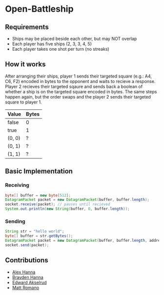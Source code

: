 # Open-Battleship
## Requirements
- Ships may be placed beside each other, but may NOT overlap
- Each player has five ships (2, 3, 3, 4, 5)
- Each player takes one shot per turn (no streaks)

## How it works
After arranging their ships, player 1 sends their targeted square (e.g.: A4, C6, F2) encoded in bytes to the opponent and waits to recieve a response. Player 2 recieves their targeted sqaure and sends back a boolean of whether a ship is on the targeted square encoded in bytes. The same steps happen again, but the order swaps and the player 2 sends their targeted square to player 1.

| Value | Bytes |
| ----- | ----- |
|false  | 0     |
|true   | 1     |
|(0, 0) | ?     |
|(0, 1) | ?     |
|(1, 1) | ?     |

## Basic Implementation
### Receiving

```java
byte[] buffer = new byte[512];
DatagramPacket packet = new DatagramPacket(buffer, buffer.length);
socket.receive(packet); // pauses until recieved
System.out.println(new String(buffer, 0, buffer.length));
```

### Sending

```java
String str = "hello world";
byte[] buffer = str.getBytes();
DatagramPacket packet = new DatagramPacket(buffer, buffer.length, address);
socket.send(packet);
```
## Contributions
- [Alex Hanna](https://github.com/alexphanna)
- [Brayden Hanna](https://github.com/braydenphanna)
- [Edward Akselrud](https://github.com/Efaks)
- [Matt Romano](https://github.com/MatthewDRomano)
